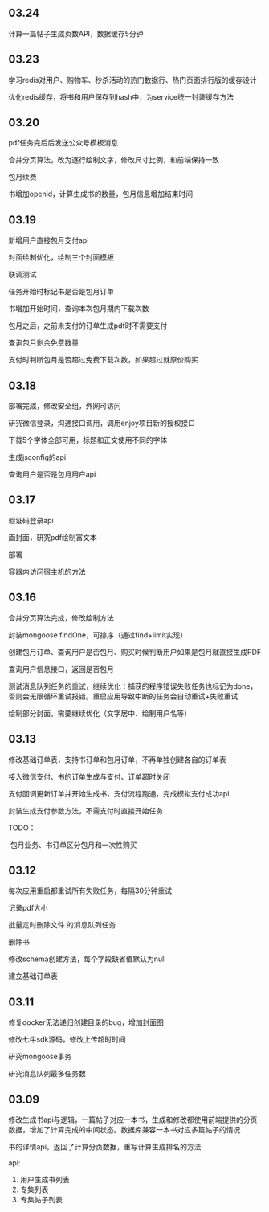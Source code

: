 ## 03.24

计算一篇帖子生成页数API，数据缓存5分钟

## 03.23

学习redis对用户、购物车、秒杀活动的热门数据行、热门页面排行版的缓存设计

优化redis缓存，将书和用户保存到hash中，为service统一封装缓存方法

## 03.20

pdf任务完后后发送公众号模板消息

合并分页算法，改为逐行绘制文字，修改尺寸比例，和前端保持一致

包月续费

书增加openid，计算生成书的数量，包月信息增加结束时间

## 03.19

新增用户直接包月支付api

封面绘制优化，绘制三个封面模板

联调测试

任务开始时标记书是否是包月订单

书增加开始时间，查询本次包月期内下载次数

包月之后，之前未支付的订单生成pdf时不需要支付

查询包月剩余免费数量

支付时判断包月是否超过免费下载次数，如果超过就原价购买

## 03.18

部署完成，修改安全组，外网可访问

研究微信登录，沟通接口调用，调用enjoy项目新的授权接口

下载5个字体全部可用，标题和正文使用不同的字体

生成jsconfig的api

查询用户是否是包月用户api

## 03.17

验证码登录api

画封面，研究pdf绘制富文本

部署

容器内访问宿主机的方法

## 03.16

合并分页算法完成，修改绘制方法

封装mongoose findOne，可排序（通过find+limit实现）

创建包月订单、查询用户是否包月、购买时候判断用户如果是包月就直接生成PDF

查询用户信息接口，返回是否包月

测试消息队列任务的重试，继续优化：捕获的程序错误失败任务也标记为done，否则会无限循环重试报错。重启应用导致中断的任务会自动重试+失败重试

绘制部分封面，需要继续优化（文字居中、绘制用户名等）

## 03.13

修改基础订单表，支持书订单和包月订单，不再单独创建各自的订单表

接入微信支付、书的订单生成与支付、订单超时关闭

支付回调更新订单并开始生成书，支付流程跑通，完成模拟支付成功api

封装生成支付参数方法，不需支付时直接开始任务

TODO：

​	包月业务、书订单区分包月和一次性购买

## 03.12

每次应用重启都重试所有失败任务，每隔30分钟重试

记录pdf大小

批量定时删除文件 的消息队列任务

删除书

修改schema创建方法，每个字段缺省值默认为null

建立基础订单表

## 03.11

修复docker无法递归创建目录的bug，增加封面图

修改七牛sdk源码，修改上传超时时间

研究mongoose事务

研究消息队列最多任务数

## 03.09

修改生成书api与逻辑，一篇帖子对应一本书，生成和修改都使用前端提供的分页数据，增加了计算完成的中间状态。数据库兼容一本书对应多篇帖子的情况

书的详情api，返回了计算分页数据，重写计算生成排名的方法

api:

1. 用户生成书列表
2. 专集列表
3. 专集帖子列表


